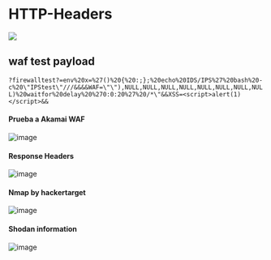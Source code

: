 # HTTP-Headers

<img src="https://user-images.githubusercontent.com/26071783/64314443-8a162400-cf9e-11e9-8473-8db8778c5c71.gif"></img>

## waf test payload
```?firewalltest?=env%20x=%27()%20{%20:;};%20echo%20IDS/IPS%27%20bash%20-c%20\"IPStest\"///&&&&WAF=\"\"),NULL,NULL,NULL,NULL,NULL,NULL,NULL,NULL)%20waitfor%20delay%20%270:0:20%27%20/*\"&&XSS=<script>alert(1)</script>&&```



#### Prueba a Akamai  WAF 
![image](https://user-images.githubusercontent.com/26071783/50234101-93148600-037a-11e9-9251-e88589c8999a.png)

#### Response Headers

![image](https://user-images.githubusercontent.com/26071783/61178044-5ee10b00-a5d3-11e9-8378-3f3ac62b7af5.png)

#### Nmap by hackertarget

![image](https://user-images.githubusercontent.com/26071783/64313907-a3b66c00-cf9c-11e9-864a-f97be2429fc8.png)


#### Shodan information  

![image](https://user-images.githubusercontent.com/26071783/64313999-f728ba00-cf9c-11e9-863b-1edfc43cce6c.png)
